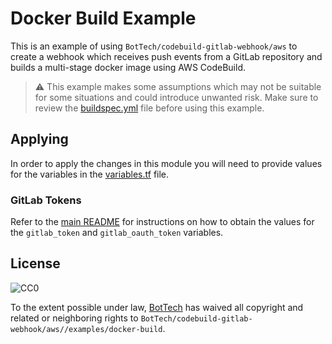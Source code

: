 # Docker Build Example

This is an example of using `BotTech/codebuild-gitlab-webhook/aws` to create a webhook which receives
push events from a GitLab repository and builds a multi-stage docker image using AWS CodeBuild.

> ⚠️ This example makes some assumptions which may not be suitable for some situations and could introduce unwanted risk.
> Make sure to review the [buildspec.yml] file before using this example.

## Applying

In order to apply the changes in this module you will need to provide values for the variables in the
[variables.tf](variables.tf) file.

### GitLab Tokens

Refer to the [main README] for instructions on how to obtain the values for the `gitlab_token` and `gitlab_oauth_token`
variables. 

## License

![CC0](http://i.creativecommons.org/p/zero/1.0/88x31.png "CC0")

To the extent possible under law, [BotTech] has waived all copyright and related or neighboring rights to
`BotTech/codebuild-gitlab-webhook/aws//examples/docker-build`.

[bottech]: https://github.com/BotTech/terraform-aws-codebuild-gitlab-webhook
[buildspec.yml]: files/buildspec.yml
[main readme]: ../../README.md
